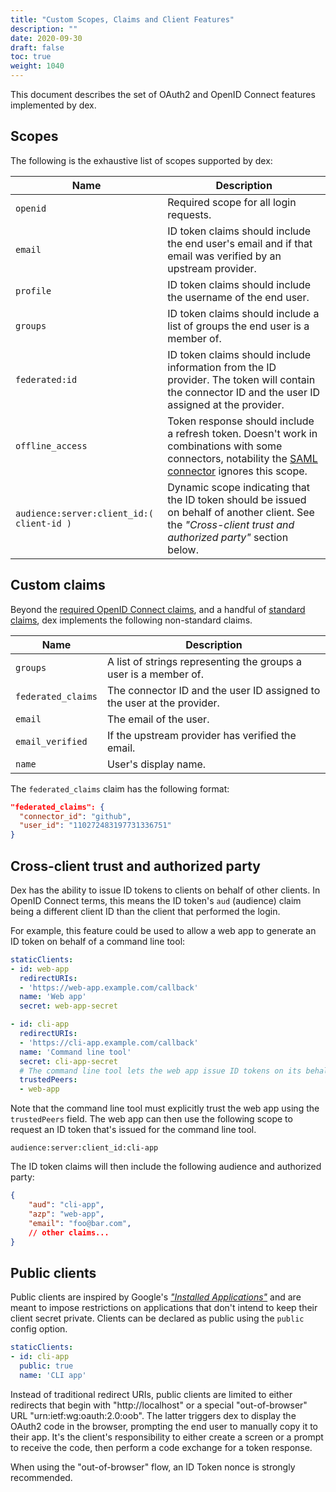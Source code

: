 ```yaml
---
title: "Custom Scopes, Claims and Client Features"
description: ""
date: 2020-09-30
draft: false
toc: true
weight: 1040
---
```


This document describes the set of OAuth2 and OpenID Connect features implemented by dex.

## Scopes

The following is the exhaustive list of scopes supported by dex:

| Name | Description |
| ---- | ------------|
| `openid` | Required scope for all login requests. |
| `email` | ID token claims should include the end user's email and if that email was verified by an upstream provider. |
| `profile` | ID token claims should include the username of the end user. |
| `groups` | ID token claims should include a list of groups the end user is a member of. |
| `federated:id` | ID token claims should include information from the ID provider. The token will contain the connector ID and the user ID assigned at the provider. |
| `offline_access` | Token response should include a refresh token. Doesn't work in combinations with some connectors, notability the [SAML connector](/docs/connectors/saml/) ignores this scope. |
| `audience:server:client_id:( client-id )` | Dynamic scope indicating that the ID token should be issued on behalf of another client. See the _"Cross-client trust and authorized party"_ section below. |

## Custom claims

Beyond the [required OpenID Connect claims][core-claims], and a handful of [standard claims][standard-claims], dex implements the following non-standard claims.

| Name | Description |
| ---- | ------------|
| `groups` | A list of strings representing the groups a user is a member of. |
| `federated_claims` | The connector ID and the user ID assigned to the user at the provider. |
| `email` | The email of the user. |
| `email_verified` | If the upstream provider has verified the email. |
| `name` | User's display name. |

The `federated_claims` claim has the following format:

```json
"federated_claims": {
  "connector_id": "github",
  "user_id": "110272483197731336751"
}
```

## Cross-client trust and authorized party

Dex has the ability to issue ID tokens to clients on behalf of other clients. In OpenID Connect terms, this means the ID token's `aud` (audience) claim being a different client ID than the client that performed the login.

For example, this feature could be used to allow a web app to generate an ID token on behalf of a command line tool:

```yaml
staticClients:
- id: web-app
  redirectURIs:
  - 'https://web-app.example.com/callback'
  name: 'Web app'
  secret: web-app-secret

- id: cli-app
  redirectURIs:
  - 'https://cli-app.example.com/callback'
  name: 'Command line tool'
  secret: cli-app-secret
  # The command line tool lets the web app issue ID tokens on its behalf.
  trustedPeers:
  - web-app
```

Note that the command line tool must explicitly trust the web app using the `trustedPeers` field. The web app can then use the following scope to request an ID token that's issued for the command line tool.

```
audience:server:client_id:cli-app
```

The ID token claims will then include the following audience and authorized party:

```json
{
    "aud": "cli-app",
    "azp": "web-app",
    "email": "foo@bar.com",
    // other claims...
}
``` 

## Public clients

Public clients are inspired by Google's [_"Installed Applications"_][installed-apps] and are meant to impose restrictions on applications that don't intend to keep their client secret private. Clients can be declared as public using the `public` config option.

```yaml
staticClients:
- id: cli-app
  public: true
  name: 'CLI app'
```

Instead of traditional redirect URIs, public clients are limited to either redirects that begin with "http://localhost" or a special "out-of-browser" URL "urn:ietf:wg:oauth:2.0:oob". The latter triggers dex to display the OAuth2 code in the browser, prompting the end user to manually copy it to their app. It's the client's responsibility to either create a screen or a prompt to receive the code, then perform a code exchange for a token response.

When using the "out-of-browser" flow, an ID Token nonce is strongly recommended.

[core-claims]: https://openid.net/specs/openid-connect-core-1_0.html#IDToken
[standard-claims]: https://openid.net/specs/openid-connect-core-1_0.html#StandardClaims
[installed-apps]: https://developers.google.com/api-client-library/python/auth/installed-app
